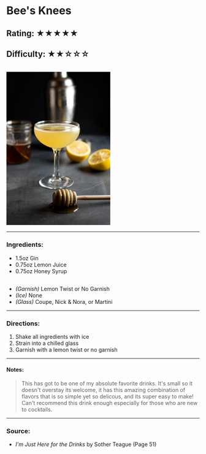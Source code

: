 # Bee's Knees

## Rating: ★★★★★
## Difficulty: ★★☆☆☆

<br>

<img src="../Images/bees-knees.jpg" alt="" height="400">

<br>

---

### Ingredients:

* 1.5oz Gin
* 0.75oz Lemon Juice
* 0.75oz Honey Syrup
##
* *(Garnish)* Lemon Twist or No Garnish
* *(Ice)* None
* *(Glass)* Coupe, Nick & Nora, or Martini

---

### Directions:
1. Shake all ingredients with ice
2. Strain into a chilled glass
3. Garnish with a lemon twist or no garnish
---

#### Notes:
> This has got to be one of my absolute favorite drinks. It's small so it doesn't overstay its welcome, it has this amazing combination of flavors that is so simple yet so delicous, and its super easy to make! Can't recommend this drink enough especially for those who are new to cocktails.

---

### Source:
* *I'm Just Here for the Drinks* by Sother Teague (Page 51)